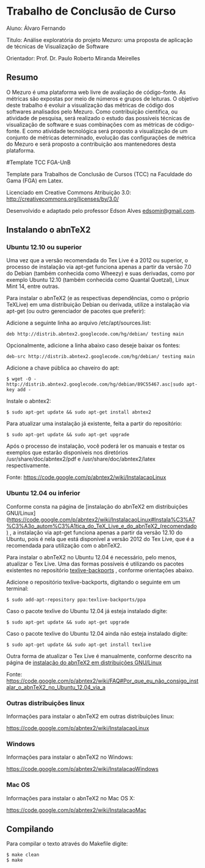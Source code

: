 # Trabalho de Conclusão de Curso

Aluno: Álvaro Fernando

Titulo: Análise exploratória do projeto Mezuro: uma proposta de aplicação de
técnicas de Visualização de Software

Orientador: Prof. Dr. Paulo Roberto Miranda Meirelles

## Resumo

 O Mezuro é uma plataforma web livre de avaliação de código-fonte.
 As métricas são expostas por meio de números e grupos de leituras.
 O objetivo deste trabalho é evoluir a visualização das métricas de
 código dos softwares analisados pelo Mezuro. Como contribuição científica,
 ou atividade de pesquisa, será realizado o estudo das possíveis técnicas
 de visualização de software e suas combinações com as métricas de
 código-fonte. E como atividade tecnológica será proposto a visualização
 de um conjunto de métricas determinado, evolução das configurações de
 métrica do Mezuro e será proposto a contribuição aos mantenedores desta
 plataforma.

#Template TCC FGA-UnB

Template para Trabalhos de Conclusão de Cursos (TCC) na Faculdade do
Gama (FGA) em Latex.

Licenciado em Creative Commons Atribuição 3.0:
http://creativecommons.org/licenses/by/3.0/

Desenvolvido e adaptado pelo professor Edson Alves <edsomjr@gmail.com>.

## Instalando o abnTeX2

### Ubuntu 12.10 ou superior

Uma vez que a versão recomendada do Tex Live é a 2012 ou superior, o processo de
instalação via apt-get funciona apenas a partir da versão 7.0 do Debian (também
conhecida como Wheezy) e suas derivadas, como por exemplo Ubuntu 12.10 (também
conhecida como Quantal Quetzal), Linux Mint 14, entre outras.

Para instalar o abnTeX2 (e as respectivas dependências, como o próprio TeXLive)
em uma distribuição Debian ou derivada, utilize a instalação via apt-get (ou
outro gerenciador de pacotes que preferir):

Adicione a seguinte linha ao arquivo /etc/apt/sources.list:

	deb http://distrib.abntex2.googlecode.com/hg/debian/ testing main

Opcionalmente, adicione a linha abaixo caso deseje baixar os fontes:

	deb-src http://distrib.abntex2.googlecode.com/hg/debian/ testing main

Adicione a chave pública ao chaveiro do apt:

	$ wget -O - http://distrib.abntex2.googlecode.com/hg/debian/89C55467.asc|sudo apt-key add -

Instale o abntex2:

	$ sudo apt-get update && sudo apt-get install abntex2

Para atualizar uma instalação já existente, feita a partir do repositório:

	$ sudo apt-get update && sudo apt-get upgrade

Após o processo de instalação, você poderá ler os manuais e testar os exemplos
que estarão disponíveis nos diretórios /usr/share/doc/abntex2/pdf e
/usr/share/doc/abntex2/latex respectivamente.

Fonte: https://code.google.com/p/abntex2/wiki/InstalacaoLinux

### Ubuntu 12.04 ou inferior

Conforme consta na página de [instalação do abnTeX2 em distribuições GNU/Linux](https://code.google.com/p/abntex2/wiki/InstalacaoLinux#Instala%C3%A7%C3%A3o_autom%C3%A1tica_do_TeX_Live_e_do_abnTeX2_(recomendado)
, a instalação via apt-get funciona apenas a partir da versão 12.10 do Ubuntu,
pois é nela que está disponível a versão 2012 do Tex Live, que é a recomendada
para utilização com o abnTeX2.

Para instalar o abnTeX2 no Ubuntu 12.04 é necessário, pelo menos, atualizar o
Tex Live. Uma das formas possíveis é utilizando os pacotes existentes no
repositório [texlive-backports](https://launchpad.net/~texlive-backports/+archive/ppa)
, conforme orientações abaixo.

Adicione o repositório texlive-backports, digitando o seguinte em um terminal:

	$ sudo add-apt-repository ppa:texlive-backports/ppa

Caso o pacote texlive do Ubuntu 12.04 já esteja instalado digite:

	$ sudo apt-get update && sudo apt-get upgrade

Caso o pacote texlive do Ubuntu 12.04 ainda não esteja instalado digite:

	$ sudo apt-get update && sudo apt-get install texlive

Outra forma de atualizar o Tex Live é manualmente, conforme descrito na página
de [instalação do abnTeX2 em distribuições GNU/Linux](https://code.google.com/p/abntex2/wiki/InstalacaoLinux#Instala%C3%A7%C3%A3o_manual_a_partir_do_instalador_do_TUG)

Fonte: https://code.google.com/p/abntex2/wiki/FAQ#Por_que_eu_não_consigo_instalar_o_abnTeX2_no_Ubuntu_12.04_via_a

### Outras distribuições linux

Informações para instalar o abnTeX2 em outras distribuições linux:

https://code.google.com/p/abntex2/wiki/InstalacaoLinux

### Windows

Informações para instalar o abnTeX2 no Windows:

https://code.google.com/p/abntex2/wiki/InstalacaoWindows

### Mac OS

Informações para instalar o abnTeX2 no Mac OS X:

https://code.google.com/p/abntex2/wiki/InstalacaoMac

## Compilando

Para compilar o texto através do Makefile digite:

	$ make clean
	$ make
